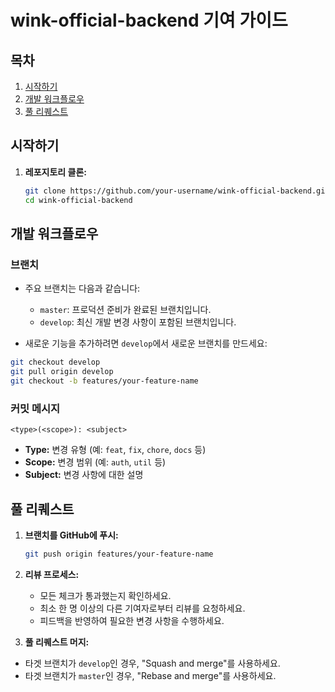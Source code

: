 # wink-official-backend 기여 가이드

## 목차

1. [시작하기](#시작하기)
2. [개발 워크플로우](#개발-워크플로우)
3. [풀 리퀘스트](#풀-리퀘스트)

## 시작하기

1. **레포지토리 클론:**
    ```bash
    git clone https://github.com/your-username/wink-official-backend.git
    cd wink-official-backend
    ```

## 개발 워크플로우

### 브랜치

- 주요 브랜치는 다음과 같습니다:
    - `master`: 프로덕션 준비가 완료된 브랜치입니다.
    - `develop`: 최신 개발 변경 사항이 포함된 브랜치입니다.

- 새로운 기능을 추가하려면 `develop`에서 새로운 브랜치를 만드세요:
```bash
git checkout develop
git pull origin develop
git checkout -b features/your-feature-name
```

### 커밋 메시지

```
<type>(<scope>): <subject>
```

- **Type:** 변경 유형 (예: `feat`, `fix`, `chore`, `docs` 등)
- **Scope:** 변경 범위 (예: `auth`, `util` 등)
- **Subject:** 변경 사항에 대한 설명

## 풀 리퀘스트

1. **브랜치를 GitHub에 푸시:**
    ```bash
    git push origin features/your-feature-name
    ```

2. **리뷰 프로세스:**
   - 모든 체크가 통과했는지 확인하세요.
   - 최소 한 명 이상의 다른 기여자로부터 리뷰를 요청하세요.
   - 피드백을 반영하여 필요한 변경 사항을 수행하세요.
   
3. **풀 리퀘스트 머지:**

- 타겟 브랜치가 `develop`인 경우, "Squash and merge"를 사용하세요.
- 타겟 브랜치가 `master`인 경우, "Rebase and merge"를 사용하세요.
